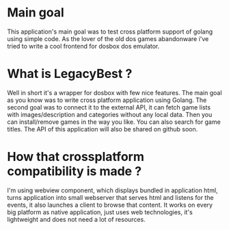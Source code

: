 # Main goal

This application's main goal was to test cross platform support of golang using simple code. As the lover of the old dos games abandonware i've tried to write a cool frontend for dosbox dos emulator.

# What is LegacyBest ?

Well in short it's a wrapper for dosbox with few nice features. The main goal as you know was to write cross platform application using Golang. The second goal was to connect it to the external API, it can fetch game lists with images/description and categories without any local data. Then you can install/remove games in the way you like. You can also search for game titles. The API of this application will also be shared on github soon.

# How that crossplatform compatibility is made ?

I'm using webview component, which displays bundled in application html, turns application into small webserver that serves html and listens for the events, it also launches a client to browse that content. It works on every big platform as native application, just uses web technologies, it's lightweight and does not need a lot of resources. 